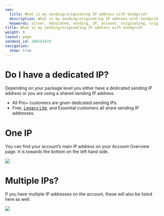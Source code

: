 ```yaml
---
seo:
  title: What is my sending/originating IP address with Sendgrid?
  description: What is my sending/originating IP address with Sendgrid?
  keywords: silver, dedicated, sending, IP, account, originating, originate
title: What is my sending/originating IP address with Sendgrid?
weight: 0
layout: page
zendesk_id: 200181978
navigation:
  show: true
---
```


# Do I have a dedicated IP?

Depending on your package level you either have a dedicated sending IP address or you are using a shared sending IP address.

- All Pro+ customers are given dedicated sending IPs.  
- Free, [Legacy Lite]({{root_url}}/Classroom/Basics/Billing/legacy_lite_plan.html), and Essential customers all share sending IP addresses.

# One IP

You can find your account’s main IP address on your Account Overview page. It is towards the bottom on the left hand side.

![]({{root_url}}/images/IP_address_maco.png)



# Multiple IPs?

If you have multiple IP addresses on the account, these will also be listed here as well.

![]({{root_url}}/images/2_ips_maco.png)
